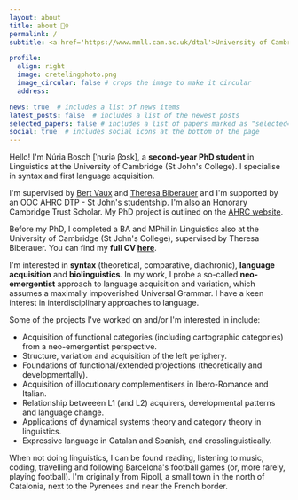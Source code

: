 ```yaml
---
layout: about
title: about 🙋‍♀️
permalink: /
subtitle: <a href='https://www.mmll.cam.ac.uk/dtal'>University of Cambridge</a> &bull; nb611 [at] cam.ac.uk &bull; she/her

profile:
  align: right
  image: cretelingphoto.png
  image_circular: false # crops the image to make it circular
  address:

news: true  # includes a list of news items
latest_posts: false  # includes a list of the newest posts
selected_papers: false # includes a list of papers marked as "selected={true}"
social: true  # includes social icons at the bottom of the page
---
```


Hello! I'm Núria Bosch [ˈnuɾiə βɔsk], a **second-year PhD student** in Linguistics at the University of Cambridge (St John's College). I specialise in syntax and first language acquisition.

I'm supervised by [Bert Vaux](https://www.mmll.cam.ac.uk/bv230) and [Theresa Biberauer](https://www.mmll.cam.ac.uk/dr-theresa-biberauer) and I'm supported by an OOC AHRC DTP - St John's studentship. I'm also an Honorary Cambridge Trust Scholar. My PhD project is outlined on the [AHRC website](https://www.oocdtp.ac.uk/people/nuria-bosch).

Before my PhD, I completed a BA and MPhil in Linguistics also at the University of Cambridge (St John's College), supervised by Theresa Biberauer. You can find my **full CV [here](https://nuria-bosch.github.io/assets/pdf/Bosch_cv_October_2024.pdf)**.

I'm interested in **syntax** (theoretical, comparative, diachronic), **language acquisition** and **biolinguistics**. In my work, I probe a so-called **neo-emergentist** approach to language acquisition and variation, which assumes a maximally impoverished Universal Grammar. I have a keen interest in interdisciplinary approaches to language.

Some of the projects I've worked on and/or I'm interested in include:

- Acquisition of functional categories (including cartographic categories) from a neo-emergentist perspective.
- Structure, variation and acquisition of the left periphery.
- Foundations of functional/extended projections (theoretically and developmentally).
- Acquisition of illocutionary complementisers in Ibero-Romance and Italian.
- Relationship betweeen L1 (and L2) acquirers, developmental patterns and language change.
- Applications of dynamical systems theory and category theory in linguistics.
- Expressive language in Catalan and Spanish, and crosslinguistically.
    
When not doing linguistics, I can be found reading, listening to music, coding, travelling and following Barcelona's football games (or, more rarely, playing football). I'm originally from Ripoll, a small town in the north of Catalonia, next to the Pyrenees and near the French border.

